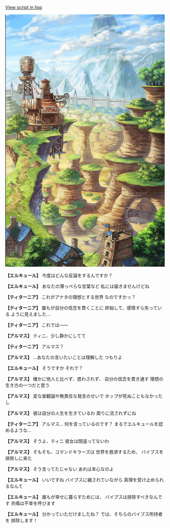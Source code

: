 [View script in lisp](../scripts/110150441.txt)

![005_Wilderness.png](../images/backgrounds/005_Wilderness.png)

**【エルキュール】**
今度はどんな反論をするんですか？

**【エルキュール】**
あなたの薄っぺらな言葉など
私には届きませんけどね

**【ティターニア】**
これがアナタの理想とする世界
なのですかっ？

**【ティターニア】**
誰もが自分の信念を貫くことに
終始して、感情すら失っている
ように見えました…

**【ティターニア】**
これでは――

**【アルマス】**
ティニ、少し静かにしてて

**【ティターニア】**
アルマス？

**【アルマス】**
…あなたの言いたいことは理解した
つもりよ

**【エルキュール】**
そうですか
それで？

**【アルマス】**
確かに他人と比べず、惑わされず、
自分の信念を貫き通す
理想の生き方の一つだと思う

**【アルマス】**
変な楽観論や無責任な発言のせいで
ホップが死ぬこともなかったし

**【アルマス】**
彼は自分の人生を生きているわ
周りに流されずにね

**【ティターニア】**
アルマス…
何を言っているのです？
まるでエルキュールを認めるような…

**【アルマス】**
そうよ、ティニ
彼女は間違ってないわ

**【アルマス】**
そもそも、コマンドキラーズは
世界を救済するため、
バイブスを排除しに来た

**【アルマス】**
そう言ってたじゃない
あれは本心なのよ

**【エルキュール】**
いいですね
バイブスに穢されていながら
真理を受け止められるなんて

**【エルキュール】**
誰もが幸せに暮らすためには、
バイブスは排除すべきなんです
共鳴は不幸を呼びます

**【エルキュール】**
分かっていただけましたね？
では、そちらのバイブス所持者を
排除します！